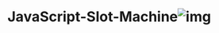 # JavaScript-Slot-Machine![img](https://github.com/Maharshibhatnagar/Slot-machine-JS/assets/119435144/ca9ff071-0e88-4417-a1ad-82e863e108e1)
